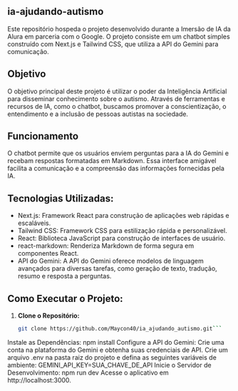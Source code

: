 ## ia-ajudando-autismo

Este repositório hospeda o projeto desenvolvido durante a Imersão de IA da Alura em parceria com o Google. O projeto consiste em um chatbot simples construído com Next.js e Tailwind CSS, que utiliza a API do Gemini para comunicação.

## Objetivo

O objetivo principal deste projeto é utilizar o poder da Inteligência Artificial para disseminar conhecimento sobre o autismo. Através de ferramentas e recursos de IA, como o chatbot, buscamos promover a conscientização, o entendimento e a inclusão de pessoas autistas na sociedade.

## Funcionamento

O chatbot permite que os usuários enviem perguntas para a IA do Gemini e recebam respostas formatadas em Markdown. Essa interface amigável facilita a comunicação e a compreensão das informações fornecidas pela IA.

## Tecnologias Utilizadas:

- Next.js: Framework React para construção de aplicações web rápidas e escaláveis.
- Tailwind CSS: Framework CSS para estilização rápida e personalizável.
- React: Biblioteca JavaScript para construção de interfaces de usuário.
- react-markdown: Renderiza Markdown de forma segura em componentes React.
- API do Gemini: A API do Gemini oferece modelos de linguagem avançados para diversas tarefas, como geração de texto, tradução, resumo e resposta a perguntas.

## Como Executar o Projeto:

1. **Clone o Repositório:**
    ```bash
    git clone https://github.com/Maycon40/ia_ajudando_autismo.git```
Instale as Dependências:
npm install
Configure a API do Gemini:
Crie uma conta na plataforma do Gemini e obtenha suas credenciais de API.
Crie um arquivo .env na pasta raiz do projeto e defina as seguintes variáveis de ambiente:
GEMINI_API_KEY=SUA_CHAVE_DE_API
Inicie o Servidor de Desenvolvimento:
npm run dev
Acesse o aplicativo em http://localhost:3000.
